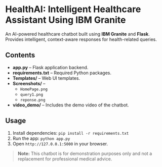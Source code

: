# HealthAI: Intelligent Healthcare Assistant Using IBM Granite

An AI-powered healthcare chatbot built using **IBM Granite** and **Flask**.  
Provides intelligent, context-aware responses for health-related queries.

## Contents
- **app.py** – Flask application backend.
- **requirements.txt** – Required Python packages.
- **Templates/** – Web UI templates.
- **Screenshots/** – 
  - `HomePage.png`
  - `query1.png`
  - `reponse.png`
- **video_demo/** – Includes the demo video of the chatbot.

## Usage
1. Install dependencies: `pip install -r requirements.txt`
2. Run the app: `python app.py`
3. Open `http://127.0.0.1:5000` in your browser.

> **Note:** This chatbot is for demonstration purposes only and not a replacement for professional medical advice.
